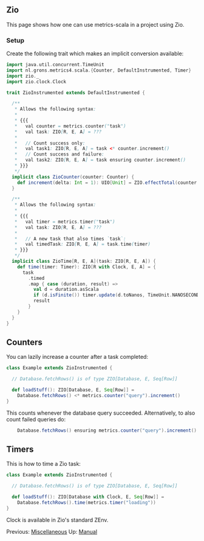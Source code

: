 ## Zio

This page shows how one can use metrics-scala in a project using Zio.

### Setup

Create the following trait which makes an implicit conversion available:

```scala
import java.util.concurrent.TimeUnit
import nl.grons.metrics4.scala.{Counter, DefaultInstrumented, Timer}
import zio._
import zio.clock.Clock

trait ZioInstrumented extends DefaultInstrumented {

  /**
   * Allows the following syntax:
   *
   * {{{
   *   val counter = metrics.counter("task")
   *   val task: ZIO[R, E, A] = ???
   *
   *   // Count success only:
   *   val task1: ZIO[R, E, A] = task <* counter.increment()
   *   // Count success and failure:
   *   val task2: ZIO[R, E, A] = task ensuring counter.increment()
   * }}}
   */
  implicit class ZioCounter(counter: Counter) {
    def increment(delta: Int = 1): UIO[Unit] = ZIO.effectTotal(counter += delta)
  }

  /**
   * Allows the following syntax:
   *
   * {{{
   *   val timer = metrics.timer("task")
   *   val task: ZIO[R, E, A] = ???
   *
   *   // A new task that also times `task`:
   *   val timedTask: ZIO[R, E, A] = task.time(timer)
   * }}}
   */
  implicit class ZioTime[R, E, A](task: ZIO[R, E, A]) {
    def time(timer: Timer): ZIO[R with Clock, E, A] = {
      task
        .timed
        .map { case (duration, result) =>
          val d = duration.asScala
          if (d.isFinite()) timer.update(d.toNanos, TimeUnit.NANOSECONDS)
          result
        }
    }
  }
}
```

## Counters

You can lazily increase a counter after a task completed:

```scala
class Example extends ZioInstrumented {

  // Database.fetchRows() is of type ZIO[Database, E, Seq[Row]]

  def loadStuff(): ZIO[Database, E, Seq[Row]] =
    Database.fetchRows() <* metrics.counter("query").increment()
}
```

This counts whenever the database query succeeded. Alternatively, to also count failed queries do:

```scala
    Database.fetchRows() ensuring metrics.counter("query").increment()
```

## Timers

This is how to time a Zio task:

```scala
class Example extends ZioInstrumented {

  // Database.fetchRows() is of type ZIO[Database, E, Seq[Row]]

  def loadStuff(): ZIO[Database with Clock, E, Seq[Row]] =
    Database.fetchRows().time(metrics.timer("loading"))
}
```

Clock is available in Zio's standard ZEnv.


Previous: [Miscellaneous](Miscellaneous.md) Up: [Manual](Manual.md) 
